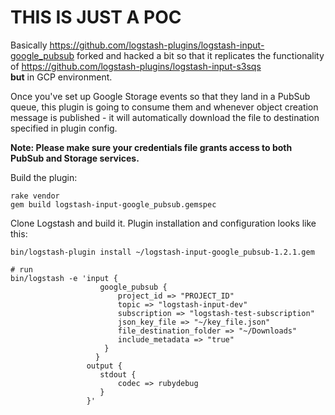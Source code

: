 # THIS IS JUST A POC

Basically https://github.com/logstash-plugins/logstash-input-google_pubsub forked and hacked a bit 
so that it replicates the functionality of https://github.com/logstash-plugins/logstash-input-s3sqs  
**but** in GCP environment.

Once you've set up Google Storage events so that they land in a PubSub queue, this plugin is going to consume them and 
whenever object creation message is published - it will automatically download the file to destination specified in plugin 
config.

**Note: Please make sure your credentials file grants access to both PubSub and Storage services.**

Build the plugin:
```
rake vendor
gem build logstash-input-google_pubsub.gemspec
```

Clone Logstash and build it. Plugin installation and configuration looks like this:
```
bin/logstash-plugin install ~/logstash-input-google_pubsub-1.2.1.gem

# run
bin/logstash -e 'input { 
                    google_pubsub { 
                        project_id => "PROJECT_ID"  
                        topic => "logstash-input-dev" 
                        subscription => "logstash-test-subscription" 
                        json_key_file => "~/key_file.json" 
                        file_destination_folder => "~/Downloads"
                        include_metadata => "true" 
                     } 
                   } 
                 output { 
                    stdout { 
                        codec => rubydebug 
                    } 
                 }'

```